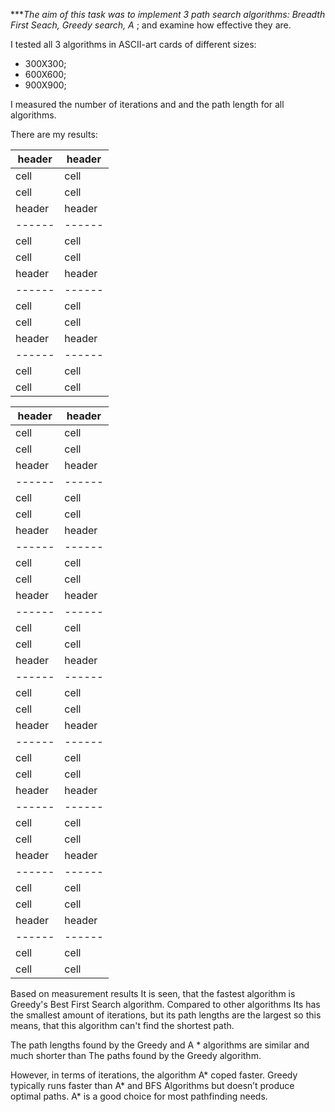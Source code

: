 ****The aim of this task was to implement 3 path search algorithms: Breadth First Seach, Greedy search,  A* ; and examine how effective they are.

I tested all 3 algorithms in ASCII-art cards of different sizes:
- 300X300;
- 600X600;
- 900X900;


I measured the number of iterations and and the path length for all algorithms.

There are my results:

| header | header |
| ------ | ------ |
| cell | cell |
| cell | cell |BFS: 
| header | header |
| ------ | ------ |
| cell | cell |
| cell | cell |	300 x 300 {iterations: 61438, path length: 555}
| header | header |
| ------ | ------ |
| cell | cell |
| cell | cell |	600 x 600 {iterations: 256493, path length: 1248}
| header | header |
| ------ | ------ |
| cell | cell |
| cell | cell |	900 x 900 {iterations: 582466, path length: 1844}


| header | header |
| ------ | ------ |
| cell | cell |
| cell | cell |Greedy:
| header | header |
| ------ | ------ |
| cell | cell |
| cell | cell |	300 x 300 {iterations: 3048, path length: 831}
| header | header |
| ------ | ------ |
| cell | cell |
| cell | cell |	600 x 600 {iterations: 14255, path length: 2356}
| header | header |
| ------ | ------ |
| cell | cell |
| cell | cell |	900 x 900 {iterations: 16967, path length: 3088}
| header | header |
| ------ | ------ |
| cell | cell |
| cell | cell |
| header | header |
| ------ | ------ |
| cell | cell |
| cell | cell |A*:
| header | header |
| ------ | ------ |
| cell | cell |
| cell | cell |	300 x 300 {iterations: 10078, path length: 555}
| header | header |
| ------ | ------ |
| cell | cell |
| cell | cell |	600 x 600 {iterations: 77392, path length: 1248}
| header | header |
| ------ | ------ |
| cell | cell |
| cell | cell |	900 x 900 {iterations: 119027, path length: 1844}


Based on measurement results It is seen, that the fastest algorithm is Greedy's Best First Search algorithm. Compared to other algorithms Its has the smallest amount of iterations, but its path lengths are the largest so this means, that this algorithm can't find
the shortest path. 

The path lengths found by the Greedy and A * algorithms are similar and much shorter than
The paths found by the Greedy algorithm. 

However, in terms of iterations, the algorithm A* coped faster.
Greedy typically runs faster than A* and BFS Algorithms but doesn’t produce optimal paths. A* is a good choice for most pathfinding needs.
